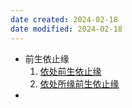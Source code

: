 ```yaml
---
date created: 2024-02-18
date modified: 2024-02-18
---
```

- 前生依止缘
    1. [依处前生依止缘](依处前生依止缘.md) 
    2. [依处所缘前生依止缘](依处所缘前生依止缘.md) 
- 
